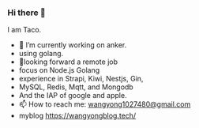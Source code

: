### Hi there 👋
I am Taco.
- 🔭 I’m currently working on anker.
- using golang.
- 🤔looking forward a remote job
- focus on Node.js Golang
- experience in Strapi, Kiwi, Nestjs, Gin, 
- MySQL, Redis, Mqtt, and Mongodb 
- And the IAP of google and apple.
- 📫 How to reach me: wangyong1027480@gmail.com
- myblog https://wangyongblog.tech/

<!--
**WuHanMuMu/WuHanMuMu** is a ✨ _special_ ✨ repository because its `README.md` (this file) appears on your GitHub profile.

Here are some ideas to get you started:

- 🔭 I’m currently working on ...
- 🌱 I’m currently learning ...
- 👯 I’m looking to collaborate on ...
- 🤔 I’m looking for help with ...
- 💬 Ask me about ...
- 📫 How to reach me: ...
- 😄 Pronouns: ...
- ⚡ Fun fact: ...
-->
